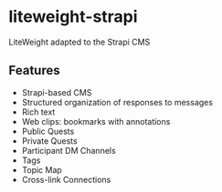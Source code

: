 # liteweight-strapi
LiteWeight adapted to the Strapi CMS

## Features
- Strapi-based CMS
- Structured organization of responses to messages
- Rich text
- Web clips: bookmarks with annotations
- Public Quests
- Private Quests
- Participant DM Channels
- Tags
- Topic Map
- Cross-link Connections